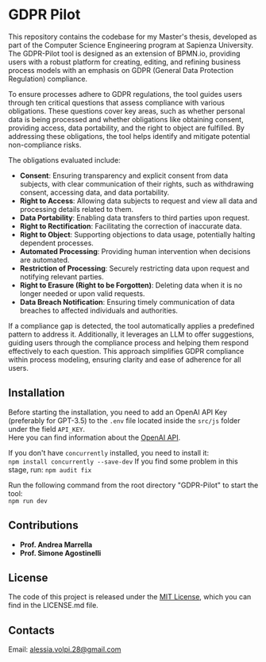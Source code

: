 # GDPR Pilot

This repository contains the codebase for my Master's thesis, developed as part of the Computer Science Engineering program at Sapienza University. The GDPR-Pilot tool is designed as an extension of BPMN.io, providing users with a robust platform for creating, editing, and refining business process models with an emphasis on GDPR (General Data Protection Regulation) compliance.

To ensure processes adhere to GDPR regulations, the tool guides users through ten critical questions that assess compliance with various obligations. These questions cover key areas, such as whether personal data is being processed and whether obligations like obtaining consent, providing access, data portability, and the right to object are fulfilled. By addressing these obligations, the tool helps identify and mitigate potential non-compliance risks.

The obligations evaluated include:

- **Consent**: Ensuring transparency and explicit consent from data subjects, with clear communication of their rights, such as withdrawing consent, accessing data, and data portability.
- **Right to Access**: Allowing data subjects to request and view all data and processing details related to them.
- **Data Portability**: Enabling data transfers to third parties upon request.
- **Right to Rectification**: Facilitating the correction of inaccurate data.
- **Right to Object**: Supporting objections to data usage, potentially halting dependent processes.
- **Automated Processing**: Providing human intervention when decisions are automated.
- **Restriction of Processing**: Securely restricting data upon request and notifying relevant parties.
- **Right to Erasure (Right to be Forgotten)**: Deleting data when it is no longer needed or upon valid requests.
- **Data Breach Notification**: Ensuring timely communication of data breaches to affected individuals and authorities.

If a compliance gap is detected, the tool automatically applies a predefined pattern to address it. Additionally, it leverages an LLM to offer suggestions, guiding users through the compliance process and helping them respond effectively to each question. This approach simplifies GDPR compliance within process modeling, ensuring clarity and ease of adherence for all users.

## Installation

Before starting the installation, you need to add an OpenAI API Key (preferably for GPT-3.5) to the `.env` file located inside the `src/js` folder under the field `API_KEY`.  
Here you can find information about the [OpenAI API](https://openai.com/index/openai-api/).

If you don't have `concurrently` installed, you need to install it:  
`npm install concurrently --save-dev`
If you find some problem in this stage, run:
`npm audit fix`

Run the following command from the root directory "GDPR-Pilot" to start the tool:  
`npm run dev`

## Contributions

- **Prof. Andrea Marrella**
- **Prof. Simone Agostinelli**

## License

The code of this project is released under the [MIT License](./LICENSE.md), which you can find in the LICENSE.md file.

## Contacts

Email: alessia.volpi.28@gmail.com
